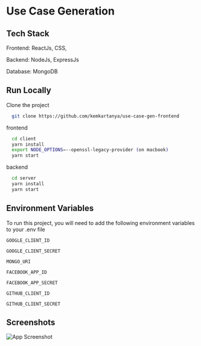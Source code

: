 
# Use Case Generation




## Tech Stack

Frontend: ReactJs, CSS, 

Backend: NodeJs, ExpressJs

Database: MongoDB



## Run Locally

Clone the project

```bash
  git clone https://github.com/kemkartanya/use-case-gen-frontend
```

frontend

```bash
  cd client 
  yarn install 
  export NODE_OPTIONS=--openssl-legacy-provider (on macbook) 
  yarn start
```

backend

```bash
  cd server 
  yarn install 
  yarn start
```


## Environment Variables

To run this project, you will need to add the following environment variables to your .env file

`GOOGLE_CLIENT_ID`

`GOOGLE_CLIENT_SECRET`

`MONGO_URI`

`FACEBOOK_APP_ID`

`FACEBOOK_APP_SECRET`

`GITHUB_CLIENT_ID`

`GITHUB_CLIENT_SECRET`


## Screenshots

![App Screenshot](src/images/frontend.png)

